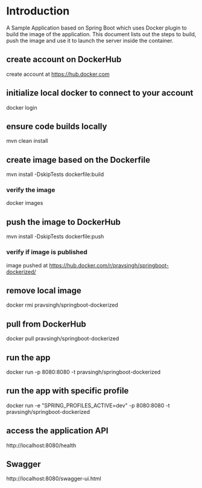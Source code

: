 # Introduction
A Sample Application based on Spring Boot which uses Docker plugin to 
build the image of the application.
This document lists out the steps to build, push the image and use it to launch the
server inside the container.


## create account on DockerHub
create account at https://hub.docker.com

## initialize local docker to connect to your account
docker login

## ensure code builds locally
mvn clean install


## create image based on the Dockerfile
mvn install -DskipTests dockerfile:build

### verify the image
docker images

## push the image to DockerHub
mvn install -DskipTests dockerfile:push

### verify if image is published
image pushed at https://hub.docker.com/r/pravsingh/springboot-dockerized/

## remove local image
docker rmi pravsingh/springboot-dockerized

## pull from DockerHub
docker pull pravsingh/springboot-dockerized

## run the app
docker run -p 8080:8080 -t pravsingh/springboot-dockerized

## run the app with specific profile
docker run -e "SPRING_PROFILES_ACTIVE=dev" -p 8080:8080 -t pravsingh/springboot-dockerized

## access the application API
http://localhost:8080/health

## Swagger
http://localhost:8080/swagger-ui.html

